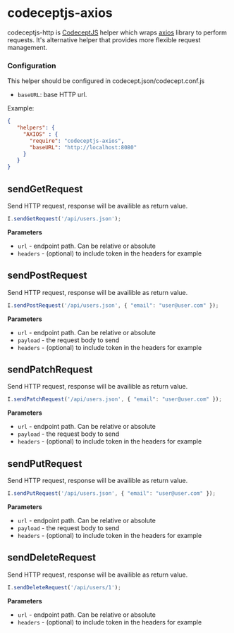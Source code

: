 # codeceptjs-axios

codeceptjs-http is [CodeceptJS](https://codecept.io/) helper which wraps [axios](https://github.com/axios/axios) library to
perform requests. It's alternative helper that provides more flexible request management.

### Configuration

This helper should be configured in codecept.json/codecept.conf.js

-   `baseURL`: base HTTP url.

Example:

```json
{
   "helpers": {
     "AXIOS" : {
       "require": "codeceptjs-axios",
       "baseURL": "http://localhost:8080"
     }
   }
}
```

## sendGetRequest

Send HTTP request, response will be availible as return value.

```js
I.sendGetRequest('/api/users.json');
```

**Parameters**

-   `url` - endpoint path. Can be relative or absolute
-   `headers` - (optional) to include token in the headers for example

## sendPostRequest

Send HTTP request, response will be availible as return value.

```js
I.sendPostRequest('/api/users.json', { "email": "user@user.com" });
```

**Parameters**

-   `url` - endpoint path. Can be relative or absolute
-   `payload` - the request body to send
-   `headers` - (optional) to include token in the headers for example

## sendPatchRequest

Send HTTP request, response will be availible as return value.

```js
I.sendPatchRequest('/api/users.json', { "email": "user@user.com" });
```

**Parameters**

-   `url` - endpoint path. Can be relative or absolute
-   `payload` - the request body to send
-   `headers` - (optional) to include token in the headers for example

## sendPutRequest

Send HTTP request, response will be availible as return value.

```js
I.sendPutRequest('/api/users.json', { "email": "user@user.com" });
```

**Parameters**

-   `url` - endpoint path. Can be relative or absolute
-   `payload` - the request body to send
-   `headers` - (optional) to include token in the headers for example

## sendDeleteRequest

Send HTTP request, response will be availible as return value.

```js
I.sendDeleteRequest('/api/users/1');
```

**Parameters**

-   `url` - endpoint path. Can be relative or absolute
-   `headers` - (optional) to include token in the headers for example
